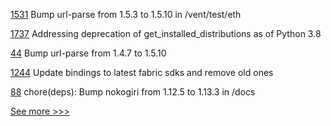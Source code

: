 
[1531](https://github.com/hyperledger/burrow/pull/1531) Bump url-parse from 1.5.3 to 1.5.10 in /vent/test/eth

[1737](https://github.com/hyperledger/indy-node/pull/1737) Addressing deprecation of get_installed_distributions as of Python 3.8

[44](https://github.com/hyperledger-labs/byzantine-config/pull/44) Bump url-parse from 1.4.7 to 1.5.10

[1244](https://github.com/hyperledger/caliper/pull/1244) Update bindings to latest fabric sdks and remove old ones

[88](https://github.com/hyperledger/aries-staticagent-python/pull/88) chore(deps): Bump nokogiri from 1.12.5 to 1.13.3 in /docs


[See more >>>](https://start-here.hyperledger.org/pull-requests)
